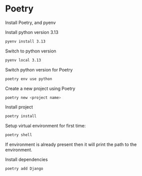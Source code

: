 # Poetry

Install Poetry, and pyenv

Install python version 3.13 
```bash
pyenv install 3.13
```

Switch to python version
```bash
pyenv local 3.13
````

Switch python version for Poetry
```bash
poetry env use python
```

Create a new project using Poetry
```bash
poetry new <project name>
```

Install project
```bash
poetry install
```

Setup virtual environment for first time:
```bash
poetry shell
```
If environment is already present then it will print the path to the environment.

Install dependencies
```bash
poetry add Django
```

